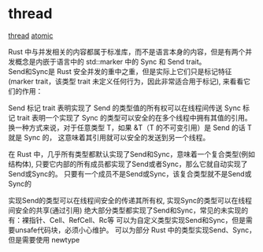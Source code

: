 # thread

[thread](https://juejin.cn/post/7210747150815707193)
[atomic](https://juejin.cn/post/7211095650130149434)

Rust 中与并发相关的内容都属于标准库，而不是语言本身的内容，但是有两个并发概念是内嵌于语言中的
std::marker 中的 Sync 和 Send trait。  
Send和Sync是 Rust 安全并发的重中之重，但是实际上它们只是标记特征
(marker trait，该类型 trait 未定义任何行为，因此非常适合用于标记), 来看看它们的作用：

Send 标记 trait 表明实现了 Send 的类型值的所有权可以在线程间传送
Sync 标记 trait 表明一个实现了 Sync 的类型可以安全的在多个线程中拥有其值的引用。
换一种方式来说，对于任意类型 T，如果 &T（T 的不可变引用）是 Send 的话 T 就是 Sync 的，
这意味着其引用就可以安全的发送到另一个线程。

在 Rust 中，几乎所有类型都默认实现了Send和Sync，意味着一个复合类型(例如结构体), 
只要它内部的所有成员都实现了Send或者Sync，那么它就自动实现了Send或Sync的。
只要有一个成员不是Send或Sync，该复合类型就不是Send或Sync的

实现Send的类型可以在线程间安全的传递其所有权, 实现Sync的类型可以在线程间安全的共享(通过引用)
绝大部分类型都实现了Send和Sync，常见的未实现的有：裸指针、Cell、RefCell、Rc等
可以为自定义类型实现Send和Sync，但是需要unsafe代码块，必须小心维护。
可以为部分 Rust 中的类型实现Send、Sync，但是需要使用 newtype
